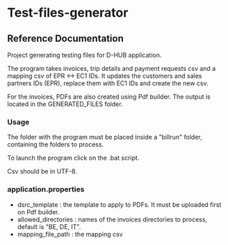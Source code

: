 # Test-files-generator

## Reference Documentation

Project generating testing files for D-HUB application. 

The program takes invoices, trip details and payment requests csv and a mapping csv of EPR <-> EC1 IDs.
It updates the customers and sales partners IDs (EPR), replace them with EC1 IDs and create the new csv.

For the invoices, PDFs are also created using Pdf builder.
The output is located in the GENERATED_FILES folder.
### Usage
The folder with the program must be placed inside a "billrun" folder, containing the folders to process.

To launch the program click on the .bat script.

Csv should be in UTF-8.

### application.properties
* dsrc_template : the template to apply to PDFs. It must be uploaded first on Pdf builder.
* allowed_directories : names of the invoices directories to process, default is "BE, DE, IT".
* mapping_file_path : the mapping csv

